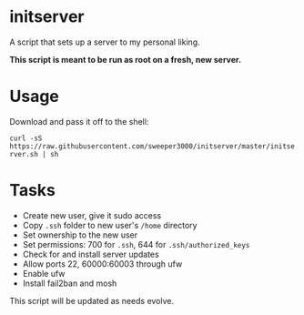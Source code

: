 # initserver
A script that sets up a server to my personal liking.

**This script is meant to be run as root on a fresh, new server.**

# Usage
Download and pass it off to the shell:

```curl -sS https://raw.githubusercontent.com/sweeper3000/initserver/master/initserver.sh | sh```

# Tasks
- Create new user, give it sudo access
- Copy ```.ssh``` folder to new user's ```/home``` directory
- Set ownership to the new user
- Set permissions: 700 for ```.ssh```, 644 for ```.ssh/authorized_keys```
- Check for and install server updates
- Allow ports 22, 60000:60003 through ufw
- Enable ufw
- Install fail2ban and mosh

This script will be updated as needs evolve.
